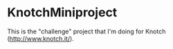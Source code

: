 KnotchMiniproject
=================

This is the "challenge" project that I'm doing for Knotch (http://www.knotch.it/). 
